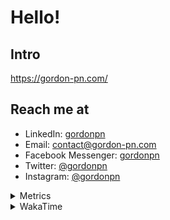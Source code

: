 # Hello!

## Intro

<https://gordon-pn.com/>

## Reach me at

- LinkedIn: [gordonpn](https://www.linkedin.com/in/gordonpn/)
- Email: [contact@gordon-pn.com](mailto:contact@gordon-pn.com)
- Facebook Messenger: [gordonpn](https://www.messenger.com/t/Gordonpn)
- Twitter: [@gordonpn](https://twitter.com/Gordonpn)
- Instagram: [@gordonpn](https://www.instagram.com/gordonpn/)

<details>
  <summary>Metrics</summary>

  <img align="center" src="https://github.com/gordonpn/gordonpn/blob/master/github-metrics.svg" alt="GitHub Metrics">

</details>

<details>
  <summary>WakaTime</summary>

  <!--START_SECTION:waka-->
📊 **This Week I Spent My Time On** 

```text
💬 Programming Languages: 
Other                    13 hrs 6 mins       ████████████████████░░░░░   81.13 % 
Java                     2 hrs 59 mins       █████░░░░░░░░░░░░░░░░░░░░   18.51 % 
Markdown                 1 min               ░░░░░░░░░░░░░░░░░░░░░░░░░   00.17 % 
Makefile                 1 min               ░░░░░░░░░░░░░░░░░░░░░░░░░   00.14 % 
GitIgnore file           0 secs              ░░░░░░░░░░░░░░░░░░░░░░░░░   00.02 % 

🔥 Editors: 
Chrome                   6 hrs 22 mins       ██████████░░░░░░░░░░░░░░░   39.45 % 
IntelliJ IDEA            3 hrs 2 mins        █████░░░░░░░░░░░░░░░░░░░░   18.87 % 
Firefox                  2 hrs 17 mins       ████░░░░░░░░░░░░░░░░░░░░░   14.20 % 
Slack                    1 hr 20 mins        ██░░░░░░░░░░░░░░░░░░░░░░░   08.26 % 
Messages                 1 hr 5 mins         ██░░░░░░░░░░░░░░░░░░░░░░░   06.72 % 
```


 Last Updated on 29/06/2025 10:28:15 UTC
<!--END_SECTION:waka-->
</details>
